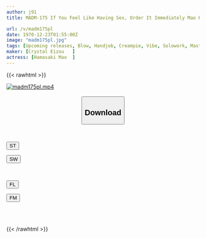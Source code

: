 ```yaml
---
author: j91
title: MADM-175 If You Feel Like Having Sex, Order It Immediately Mao Hamasaki, A Slutty Married Woman Who Targets The Delivery Man Who Comes To Her House

url: /v/madm175pl
date: 1970-12-23T01:55:00Z
image: "madm175pl.jpg"
tags: [Upcoming releases, Blow, Handjob, Creampie, Vibe, Solowork, Masturbation, Older Sister, Gal, Big Tits, Married Woman, Titty Fuck, Cowgirl, Facials, Squirting, Cum, Slut, 69, Facesitting, Back	 ]
maker: [Crystal Eizou   ]
actress: [Hamasaki Mao  ]
---
```



{{< rawhtml >}}

<div class="video" data-videoid="pending_link_2.html">
    <a href="javascript:;">
        <img src="/v/madm175pl/madm175pl.jpg" width="WIDTH" height="HEIGHT" alt="madm175pl.mp4" loading="lazy">
    </a>
</div>

<script type="text/javascript" src="https://j91.asia/asset/on-demand-pend.js"></script>

<br>
  <link rel="stylesheet" href="https://j91.asia/asset/bs5.css">
  
  <center>
  <button class="btn btn-primary" type="button" data-bs-toggle="collapse" data-bs-target=".multi-collapse" aria-expanded="false" aria-controls="multiCollapseExample1 multiCollapseExample2"><h2>Download</h2></button></center>
</p>
<div class="row">
  <div class="col">
    <div class="collapse multi-collapse" id="multiCollapseExample1">
      <div class="card card-body">
	      	      <br>
<div class="buttons">  
<p><a href="https://j91.asia/pending_link_2.html" target="_blank"><button class="btn-hover color-3"><i class="fa fa-download"></i> ST</button></a></p>
<p><a href="https://j91.asia/pending_link_2.html" target="_blank"><button class="btn-hover color-2"><i class="fa fa-download"></i> SW</button></a></p></div>
    </div>
  </div>
</div>
  <div class="col">
    <div class="collapse multi-collapse" id="multiCollapseExample2">
      <div class="card card-body">
	      <br>
<div class="buttons">
<p><a href="https://j91.asia/pending_link_2.html" target="_blank"><button class="btn-hover color-9"><i class="fa fa-download"></i> FL</button></a></p>
<p><a href="https://j91.asia/pending_link_2.html" target="_blank"><button class="btn-hover color-8"><i class="fa fa-download"></i> FM</button></a></p></div>
<br><br>
      </div>
    </div>
  </div>
</div>

{{< /rawhtml >}}